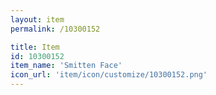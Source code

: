 ```yaml
---
layout: item
permalink: /10300152

title: Item
id: 10300152
item_name: 'Smitten Face'
icon_url: 'item/icon/customize/10300152.png'
---
```


